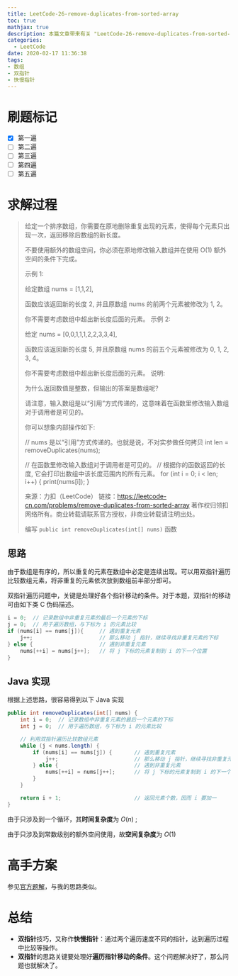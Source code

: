 ```yaml
---
title: LeetCode-26-remove-duplicates-from-sorted-array
toc: true
mathjax: true
description: 本篇文章带来有关 "LeetCode-26-remove-duplicates-from-sorted-array" 我的求解过程
categories:
  - LeetCode
date: 2020-02-17 11:36:38
tags:
- 数组
- 双指针
- 快慢指针
---
```


# 刷题标记

- [x] 第一遍
- [ ] 第二遍
- [ ] 第三遍
- [ ] 第四遍
- [ ] 第五遍

# 求解过程

>给定一个排序数组，你需要在原地删除重复出现的元素，使得每个元素只出现一次，返回移除后数组的新长度。
>
>不要使用额外的数组空间，你必须在原地修改输入数组并在使用 O(1) 额外空间的条件下完成。
>
>示例 1:
>
>给定数组 nums = [1,1,2], 
>
>函数应该返回新的长度 2, 并且原数组 nums 的前两个元素被修改为 1, 2。 
>
>你不需要考虑数组中超出新长度后面的元素。
>示例 2:
>
>给定 nums = [0,0,1,1,1,2,2,3,3,4],
>
>函数应该返回新的长度 5, 并且原数组 nums 的前五个元素被修改为 0, 1, 2, 3, 4。
>
>你不需要考虑数组中超出新长度后面的元素。
>说明:
>
>为什么返回数值是整数，但输出的答案是数组呢?
>
>请注意，输入数组是以“引用”方式传递的，这意味着在函数里修改输入数组对于调用者是可见的。
>
>你可以想象内部操作如下:
>
>// nums 是以“引用”方式传递的。也就是说，不对实参做任何拷贝
>int len = removeDuplicates(nums);
>
>// 在函数里修改输入数组对于调用者是可见的。
>// 根据你的函数返回的长度, 它会打印出数组中该长度范围内的所有元素。
>for (int i = 0; i < len; i++) {
>    print(nums[i]);
>}
>
>来源：力扣（LeetCode）
>链接：https://leetcode-cn.com/problems/remove-duplicates-from-sorted-array
>著作权归领扣网络所有。商业转载请联系官方授权，非商业转载请注明出处。
>
>编写 `public int removeDuplicates(int[] nums)` 函数

## 思路

由于数组是有序的，所以重复的元素在数组中必定是连续出现。可以用双指针遍历比较数组元素，将非重复的元素依次放到数组前半部分即可。

双指针遍历问题中，关键是处理好各个指针移动的条件。对于本题，双指针的移动可由如下类 C 伪码描述。

```c
i = 0;  // 记录数组中非重复元素的最后一个元素的下标
j = 0;  // 用于遍历数组，与下标为 i 的元素比较
if (nums[i] == nums[j]){     // 遇到重复元素
    j++;                     // 那么移动 j 指针，继续寻找非重复元素的下标
} else {                     // 遇到非重复元素
    nums[++i] = nums[j++];   // 将 j 下标的元素复制到 i 的下一个位置
}
```

## Java 实现

根据上述思路，很容易得到以下 Java 实现

```java
public int removeDuplicates(int[] nums) {
    int i = 0;  // 记录数组中非重复元素的最后一个元素的下标
    int j = 0;  // 用于遍历数组，与下标为 i 的元素比较

    // 利用双指针遍历比较数组元素
    while (j < nums.length) {
        if (nums[i] == nums[j]) {       // 遇到重复元素
            j++;                        // 那么移动 j 指针，继续寻找非重复元素的下标
        } else {                        // 遇到非重复元素
            nums[++i] = nums[j++];      // 将 j 下标的元素复制到 i 的下一个位置
        }
    }

    return i + 1;                       // 返回元素个数，因而 i 要加一
}
```

由于只涉及到一个循环，其**时间复杂度**为 $O(n)$ ;

由于只涉及到常数级别的额外空间使用，故**空间复杂度**为 $O(1)$ 

# 高手方案

参见[官方题解](https://leetcode-cn.com/problems/remove-duplicates-from-sorted-array/solution/shan-chu-pai-xu-shu-zu-zhong-de-zhong-fu-xiang-by-/)，与我的思路类似。

# 总结

* **双指针**技巧，又称作**快慢指针**：通过两个遍历速度不同的指针，达到遍历过程中比较等操作。
* **双指针**的思路关键要处理好**遍历指针移动的条件**。这个问题解决好了，那么问题也就解决了。